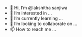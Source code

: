 - 👋 Hi, I’m @lakshitha sanjiwa
- 👀 I’m interested in ...
- 🌱 I’m currently learning ...
- 💞️ I’m looking to collaborate on ...
- 📫 How to reach me ...

<!---
sudhumahaththaya/sudhumahaththaya is a ✨ special ✨ repository because its `README.md` (this file) appears on your GitHub profile.
You can click the Preview link to take a look at your changes.
--->

